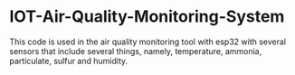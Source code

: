 # IOT-Air-Quality-Monitoring-System
This code is used in the air quality monitoring tool with esp32 with several sensors that include several things, namely, temperature, ammonia, particulate, sulfur and humidity. 

